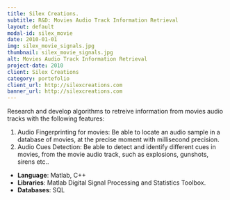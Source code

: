 ```yaml
---
title: Silex Creations.
subtitle: R&D: Movies Audio Track Information Retrieval
layout: default
modal-id: silex_movie
date: 2010-01-01
img: silex_movie_signals.jpg
thumbnail: silex_movie_signals.jpg
alt: Movies Audio Track Information Retrieval
project-date: 2010
client: Silex Creations
category: portefolio
client_url: http://silexcreations.com
banner_url: http://silexcreations.com
---
```


Research and develop algorithms to retreive information from movies audio tracks with the following features:

1. Audio Fingerprinting for movies: Be able to locate an audio sample in a database of movies, at the precise moment with millisecond precision.
2. Audio Cues Detection: Be able to detect and identify different cues in movies, from the movie audio track, such as explosions, gunshots, sirens etc..

- **Language**: Matlab, C++
- **Libraries**: Matlab Digital Signal Processing and Statistics Toolbox.
- **Databases**:  SQL